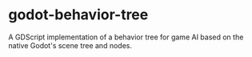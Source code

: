 # godot-behavior-tree
A GDScript implementation of a behavior tree for game AI based on the native Godot's scene tree and nodes. 
